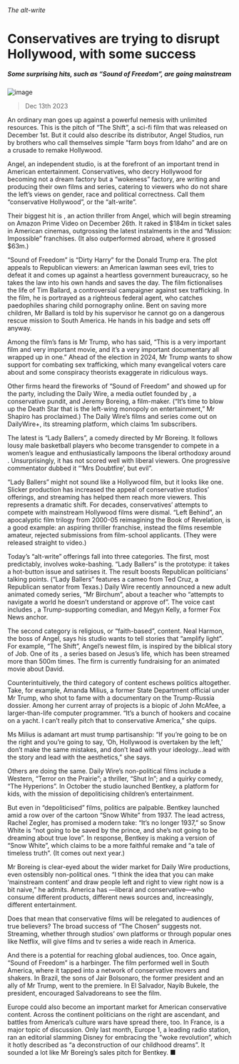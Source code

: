 ###### The alt-write
# Conservatives are trying to disrupt Hollywood, with some success 
##### Some surprising hits, such as “Sound of Freedom”, are going mainstream 
![image](images/20231216_CUD003.jpg) 
> Dec 13th 2023 
An ordinary man goes up against a powerful nemesis with unlimited resources. This is the pitch of “The Shift”, a sci-fi film that was released on December 1st. But it could also describe its distributor, Angel Studios, run by brothers who call themselves simple “farm boys from Idaho” and are on a crusade to remake Hollywood.
Angel, an independent studio, is at the forefront of an important trend in American entertainment. Conservatives, who decry Hollywood for becoming not a dream factory but a “wokeness” factory, are writing and producing their own films and series, catering to viewers who do not share the left’s views on gender, race and political correctness. Call them “conservative Hollywood”, or the “alt-write”.
Their biggest hit is , an action thriller from Angel, which will begin streaming on Amazon Prime Video on December 26th. It raked in $184m in ticket sales in American cinemas, outgrossing the latest instalments in the  and “Mission: Impossible” franchises. (It also outperformed abroad, where it grossed $63m.) 
“Sound of Freedom” is “Dirty Harry” for the Donald Trump era. The plot appeals to Republican viewers: an American lawman sees evil, tries to defeat it and comes up against a heartless government bureaucracy, so he takes the law into his own hands and saves the day. The film fictionalises the life of Tim Ballard, a controversial campaigner against sex trafficking. In the film, he is portrayed as a righteous federal agent, who catches paedophiles sharing child pornography online. Bent on saving more children, Mr Ballard is told by his supervisor he cannot go on a dangerous rescue mission to South America. He hands in his badge and sets off anyway. 
Among the film’s fans is Mr Trump, who has said, “This is a very important film and very important movie, and it’s a very important documentary all wrapped up in one.” Ahead of the election in 2024, Mr Trump wants to show support for combating sex trafficking, which many evangelical voters care about and some conspiracy theorists exaggerate in ridiculous ways. 
Other firms heard the fireworks of “Sound of Freedom” and showed up for the party, including the Daily Wire, a media outlet founded by , a conservative pundit, and Jeremy Boreing, a film-maker. (“It’s time to blow up the Death Star that is the left-wing monopoly on entertainment,” Mr Shapiro has proclaimed.) The Daily Wire’s films and series come out on DailyWire+, its streaming platform, which claims 1m subscribers.
The latest is “Lady Ballers”, a comedy directed by Mr Boreing. It follows lousy male basketball players who become transgender to compete in a women’s league and enthusiastically lampoons the liberal orthodoxy around . Unsurprisingly, it has not scored well with liberal viewers. One progressive commentator dubbed it “‘Mrs Doubtfire’, but evil”.
“Lady Ballers” might not sound like a Hollywood film, but it looks like one. Slicker production has increased the appeal of conservative studios’ offerings, and streaming has helped them reach more viewers. This represents a dramatic shift. For decades, conservatives’ attempts to compete with mainstream Hollywood films were dismal. “Left Behind”, an apocalyptic film trilogy from 2000-05 reimagining the Book of Revelation, is a good example: an aspiring thriller franchise, instead the films resemble amateur, rejected submissions from film-school applicants. (They were released straight to video.) 
Today’s “alt-write” offerings fall into three categories. The first, most predictably, involves woke-bashing. “Lady Ballers” is the prototype: it takes a hot-button issue and satirises it. The result boosts Republican politicians’ talking points. (“Lady Ballers” features a cameo from Ted Cruz, a Republican senator from Texas.) Daily Wire recently announced a new adult animated comedy series, “Mr Birchum”, about a teacher who “attempts to navigate a world he doesn’t understand or approve of”. The voice cast includes , a Trump-supporting comedian, and Megyn Kelly, a former Fox News anchor.
The second category is religious, or “faith-based”, content. Neal Harmon, the boss of Angel, says his studio wants to tell stories that “amplify light”. For example, “The Shift”, Angel’s newest film, is inspired by the biblical story of Job. One of its , a series based on Jesus’s life, which has been streamed more than 500m times. The firm is currently fundraising for an animated movie about David. 
Counterintuitively, the third category of content eschews politics altogether. Take, for example, Amanda Milius, a former State Department official under Mr Trump, who shot to fame with a documentary on the Trump-Russia dossier. Among her current array of projects is a biopic of John McAfee, a larger-than-life computer programmer. “It’s a bunch of hookers and cocaine on a yacht. I can’t really pitch that to conservative America,” she quips. 
Ms Milius is adamant art must trump partisanship: “If you’re going to be on the right and you’re going to say, ‘Oh, Hollywood is overtaken by the left,’ don’t make the same mistakes, and don’t lead with your ideology…lead with the story and lead with the aesthetics,” she says. 
Others are doing the same. Daily Wire’s non-political films include a Western, “Terror on the Prairie”; a thriller, “Shut In”; and a quirky comedy, “The Hyperions”. In October the studio launched Bentkey, a platform for kids, with the mission of depoliticising children’s entertainment.
But even in “depoliticised” films, politics are palpable. Bentkey launched amid a row over  of the cartoon “Snow White” from 1937. The lead actress, Rachel Zegler, has promised a modern take: “It’s no longer 1937,” so Snow White is “not going to be saved by the prince, and she’s not going to be dreaming about true love”. In response, Bentkey is making a version of “Snow White”, which claims to be a more faithful remake and “a tale of timeless truth”. (It comes out next year.)
Mr Boreing is clear-eyed about the wider market for Daily Wire productions, even ostensibly non-political ones. “I think the idea that you can make ‘mainstream content’ and draw people left and right to view right now is a bit naive,” he admits. America has —liberal and conservative—who consume different products, different news sources and, increasingly, different entertainment. 
Does that mean that conservative films will be relegated to audiences of true believers? The broad success of “The Chosen” suggests not. Streaming, whether through studios’ own platforms or through popular ones like Netflix, will give films and tv series a wide reach in America. 
And there is a potential for reaching global audiences, too. Once again, “Sound of Freedom” is a harbinger. The film performed well in South America, where it tapped into a network of conservative movers and shakers. In Brazil, the sons of Jair Bolsonaro, the former president and an ally of Mr Trump, went to the premiere. In El Salvador, Nayib Bukele, the president, encouraged Salvadoreans to see the film.
Europe could also become an important market for American conservative content. Across the continent politicians on the right are ascendant, and battles from America’s culture wars have spread there, too. In France,  is a major topic of discussion. Only last month, Europe 1, a leading radio station, ran an editorial slamming Disney for embracing the “woke revolution”, which it hotly described as “a deconstruction of our childhood dreams”. It sounded a lot like Mr Boreing’s sales pitch for Bentkey. ■

